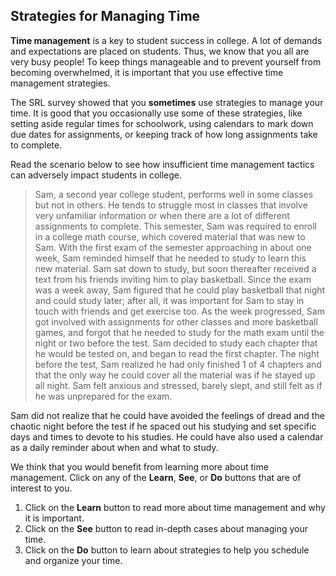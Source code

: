 ## Strategies for Managing Time

**Time management** is a key to student success in college. A lot of demands and expectations are placed on students. Thus, we know that you all are very busy people! To keep things manageable and to prevent yourself from becoming overwhelmed, it is important that you use effective time management strategies. 

The SRL survey showed that you **sometimes** use strategies to manage your time. It is good that you occasionally use some of these strategies, like setting aside regular times for schoolwork, using calendars to mark down due dates for assignments, or keeping track of how long assignments take to complete.

Read the scenario below to see how insufficient time management tactics can adversely impact students in college.

> Sam, a second year college student, performs well in some classes but not in others. He tends to struggle most in classes that involve very unfamiliar information or when there are a lot of different assignments to complete. This semester, Sam was required to enroll in a college math course, which covered material that was new to Sam. With the first exam of the semester approaching in about one week, Sam reminded himself that he needed to study to learn this new material. Sam sat down to study, but soon thereafter received a text from his friends inviting him to play basketball. Since the exam was a week away, Sam figured that he could play basketball that night and could study later; after all, it was important for Sam to stay in touch with friends and get exercise too. As the week progressed, Sam got involved with assignments for other classes and more basketball games, and forgot that he needed to study for the math exam until the night or two before the test. Sam decided to study each chapter that he would be tested on, and began to read the first chapter. The night before the test, Sam realized he had only finished 1 of 4 chapters and that the only way he could cover all the material was if he stayed up all night. Sam felt anxious and stressed, barely slept, and still felt as if he was unprepared for the exam.

Sam did not realize that he could have avoided the feelings of dread and the chaotic night before the test if he spaced out his studying and set specific days and times to devote to his studies. He could have also used a calendar as a daily reminder about when and what to study.   

We think that you would benefit from learning more about time management. Click on any of the **Learn**, **See**, or **Do** buttons that are of interest to you. 

1. Click on the **Learn** button to read more about time management and why it is important.
2. Click on the **See** button to read in-depth cases about managing your time. 
3. Click on the **Do** button to learn about strategies to help you schedule and organize your time.
  

